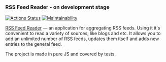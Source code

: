 ### RSS Feed Reader - on development stage

[![Actions Status](https://github.com/andr-novikov/frontend-project-lvl3/workflows/hexlet-check/badge.svg)](https://github.com/andr-novikov/frontend-project-lvl3/actions)
[![Maintainability](https://api.codeclimate.com/v1/badges/d416924d160bc30be9bb/maintainability)](https://codeclimate.com/github/andr-novikov/frontend-project-lvl3/maintainability)

[RSS Feed Reader](https://rss-reader-eosin.vercel.app/) — an application for aggregating RSS feeds. Using it it's convenient to read a variety of sources, like blogs and etc. It allows you to add an unlimited number of RSS feeds, updates them itself and adds new entries to the general feed.

The project is made in pure JS and covered by tests.